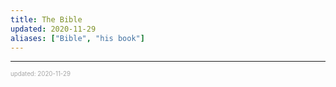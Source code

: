 ```yaml
---
title: The Bible
updated: 2020-11-29
aliases: ["Bible", "his book"]
---
```


---

<sup><sub><font color="#a6a6a6">updated: 2020-11-29</font></sub></sup>
